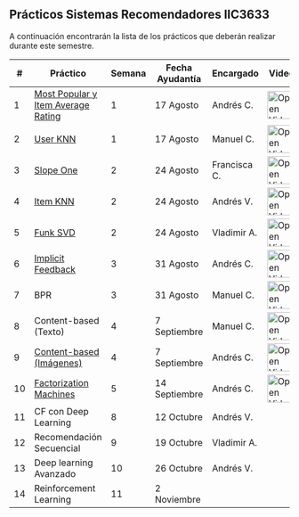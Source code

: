 ## Prácticos Sistemas Recomendadores IIC3633

A continuación encontrarán la lista de los prácticos que deberán realizar durante este semestre.

| #  | Práctico                                                                                                                                  | Semana | Fecha Ayudantía | Encargado    | Video                                                                                                                                                                                             |
|----|-------------------------------------------------------------------------------------------------------------------------------------------|--------|-----------------|--------------|---------------------------------------------------------------------------------------------------------------------------------------------------------------------------------------------------|
| 1  | [Most Popular y Item Average Rating](https://github.com/PUC-RecSys-Class/RecSysPUC-2020/blob/master/practicos/pyRecLab_MostPopular.ipynb) | 1      | 17 Agosto       | Andrés C.    | <a href="https://youtu.be/MEY4UK4QCP4">   <img src="https://upload.wikimedia.org/wikipedia/commons/0/09/YouTube_full-color_icon_%282017%29.svg" width="50" alt="Open Video"/> </a>                     |
| 2  | [User KNN](https://github.com/PUC-RecSys-Class/RecSysPUC-2020/blob/master/practicos/pyRecLab_uKNN.ipynb)                                  | 1      | 17 Agosto       | Manuel C.    | <a href="https://www.youtube.com/watch?v=Tu9p4i8vxdA">   <img src="https://upload.wikimedia.org/wikipedia/commons/8/8b/YouTube_dark_icon_%282017%29.svg" width="50" alt="Open Video"/> </a>                           |
| 3  | [Slope One](https://github.com/PUC-RecSys-Class/RecSysPUC-2020/blob/master/practicos/pyRecLab_SlopeOne.ipynb)                             | 2      | 24 Agosto       | Francisca C. | <a href="https://youtu.be/A2euuevpYis">   <img src="https://upload.wikimedia.org/wikipedia/commons/0/09/YouTube_full-color_icon_%282017%29.svg" width="50" alt="Open Video"/> </a>                           |
| 4  | [Item KNN](https://github.com/PUC-RecSys-Class/RecSysPUC-2020/blob/master/practicos/pyRecLab_iKNN.ipynb)                                  | 2      | 24 Agosto       | Andrés V. | <a href="https://youtu.be/QZ0cfV-En3Q">   <img src="https://upload.wikimedia.org/wikipedia/commons/8/8b/YouTube_dark_icon_%282017%29.svg" width="50" alt="Open Video"/> </a>                |
| 5  | [Funk SVD](https://github.com/PUC-RecSys-Class/RecSysPUC-2020/blob/master/practicos/pyRecLab_FunkSVD.ipynb)                               | 2      | 24 Agosto       | Vladimir A. | <a href="https://www.youtube.com/watch?v=f5-ZMbTYZJQ">   <img src="https://upload.wikimedia.org/wikipedia/commons/0/09/YouTube_full-color_icon_%282017%29.svg" width="50" alt="Open Video"/> </a> |
| 6  | [Implicit Feedback](https://github.com/PUC-RecSys-Class/RecSysPUC-2020/blob/master/practicos/Implicit_feedback.ipynb)                     | 3      | 31 Agosto       | Andrés C. | <a href="https://youtu.be/r9RUqpPWo74">   <img src="https://upload.wikimedia.org/wikipedia/commons/8/8b/YouTube_dark_icon_%282017%29.svg" width="50" alt="Open Video"/> </a>                           |
| 7  | BPR                                                                                                                                       | 3      | 31 Agosto       | Manuel C. | <a href="https://www.youtube.com">   <img src="https://upload.wikimedia.org/wikipedia/commons/0/09/YouTube_full-color_icon_%282017%29.svg" width="50" alt="Open Video"/> </a>                     |
| 8  | Content-based (Texto)                                                                                                                     | 4      | 7 Septiembre | Manuel C. | <a href="https://www.youtube.com">   <img src="https://upload.wikimedia.org/wikipedia/commons/8/8b/YouTube_dark_icon_%282017%29.svg" width="50" alt="Open Video"/> </a>                           |
| 9  | [Content-based (Imágenes)](https://github.com/PUC-RecSys-Class/RecSysPUC-2020/blob/master/practicos/Content_Based_imagenes.ipynb) | 4      | 7 Septiembre | Andrés C. | <a href="https://youtu.be/qkTkVv7m-2w">   <img src="https://upload.wikimedia.org/wikipedia/commons/0/09/YouTube_full-color_icon_%282017%29.svg" width="50" alt="Open Video"/> </a>                     |
| 10 | [Factorization Machines](https://github.com/PUC-RecSys-Class/RecSysPUC-2020/blob/master/practicos/FastFM_factorization_machines.ipynb)    | 5      | 14 Septiembre | Andrés C. | <a href="https://youtu.be/3QIUrAHxbOM">   <img src="https://upload.wikimedia.org/wikipedia/commons/8/8b/YouTube_dark_icon_%282017%29.svg" width="50" alt="Open Video"/> </a>                           |
| 11 | CF con Deep Learning                                                                                                                      | 8      | 12 Octubre | Andrés V.    |                                                                                                                                                                                                   |
| 12 | Recomendación Secuencial                                                                                                                  | 9      | 19 Octubre | Vladimir A.  |                                                                                                                                                                                                   |
| 13 | Deep learning Avanzado                                                                                                                    | 10     | 26 Octubre | Andrés V.    |                                                                                                                                                                                                   |
| 14 | Reinforcement Learning                                                                                                                    | 11     | 2 Noviembre |              |                                                                                                                                                                                                   |
